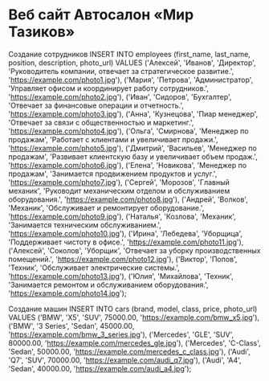 # Веб сайт Автосалон «Мир Тазиков»

Создание сотрудников
INSERT INTO employees (first_name, last_name, position, description, photo_url) VALUES
('Алексей', 'Иванов', 'Директор', 'Руководитель компании, отвечает за стратегическое развитие.', 'https://example.com/photo1.jpg'),
('Мария', 'Петрова', 'Администратор', 'Управляет офисом и координирует работу сотрудников.', 'https://example.com/photo2.jpg'),
('Иван', 'Сидоров', 'Бухгалтер', 'Отвечает за финансовые операции и отчетность.', 'https://example.com/photo3.jpg'),
('Анна', 'Кузнецова', 'Пиар менеджер', 'Отвечает за связи с общественностью и маркетинг.', 'https://example.com/photo4.jpg'),
('Ольга', 'Смирнова', 'Менеджер по продажам', 'Работает с клиентами и увеличивает продажи.', 'https://example.com/photo5.jpg'),
('Дмитрий', 'Васильев', 'Менеджер по продажам', 'Развивает клиентскую базу и увеличивает объем продаж.', 'https://example.com/photo6.jpg'),
('Елена', 'Новикова', 'Менеджер по продажам', 'Занимается продвижением продуктов и услуг.', 'https://example.com/photo7.jpg'),
('Сергей', 'Морозов', 'Главный механик', 'Руководит механическим отделом и обслуживанием оборудования.', 'https://example.com/photo8.jpg'),
('Андрей', 'Волков', 'Механик', 'Обслуживает и ремонтирует оборудование.', 'https://example.com/photo9.jpg'),
('Наталья', 'Козлова', 'Механик', 'Занимается техническим обслуживанием.', 'https://example.com/photo10.jpg'),
('Ирина', 'Лебедева', 'Уборщица', 'Поддерживает чистоту в офисе.', 'https://example.com/photo11.jpg'),
('Алексей', 'Соколов', 'Уборщик', 'Отвечает за уборку производственных помещений.', 'https://example.com/photo12.jpg'),
('Виктор', 'Попов', 'Техник', 'Обслуживает электрические системы.', 'https://example.com/photo13.jpg'),
('Юлия', 'Михайлова', 'Техник', 'Занимается ремонтом и обслуживанием оборудования.', 'https://example.com/photo14.jpg');

Создание машин
INSERT INTO cars (brand, model, class, price, photo_url) VALUES
('BMW', 'X5', 'SUV', 75000.00, 'https://example.com/bmw_x5.jpg'),
('BMW', '3 Series', 'Sedan', 45000.00, 'https://example.com/bmw_3_series.jpg'),
('Mercedes', 'GLE', 'SUV', 80000.00, 'https://example.com/mercedes_gle.jpg'),
('Mercedes', 'C-Class', 'Sedan', 50000.00, 'https://example.com/mercedes_c_class.jpg'),
('Audi', 'Q7', 'SUV', 70000.00, 'https://example.com/audi_q7.jpg'),
('Audi', 'A4', 'Sedan', 40000.00, 'https://example.com/audi_a4.jpg');
